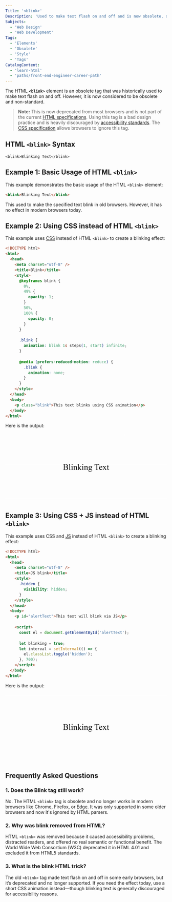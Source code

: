 ```yaml
---
Title: '<blink>'
Description: 'Used to make text flash on and off and is now obsolete, deprecated, and non-standard.'
Subjects:
  - 'Web Design'
  - 'Web Development'
Tags:
  - 'Elements'
  - 'Obsolete'
  - 'Style'
  - 'Tags'
CatalogContent:
  - 'learn-html'
  - 'paths/front-end-engineer-career-path'
---
```


The HTML **`<blink>`** element is an obsolete [tag](https://www.codecademy.com/resources/docs/html/tags) that was historically used to make text flash on and off. However, it is now considered to be obsolete and non-standard.

> **Note:** This is now deprecated from most browsers and is not part of the current [HTML specifications](https://html.spec.whatwg.org/). Using this tag is a bad design practice and is heavily discouraged by [accessibility standards](https://www.w3.org/WAI/standards-guidelines/wcag/). The [CSS specification](https://www.w3.org/TR/css-2021/) allows browsers to ignore this tag.

## HTML `<blink>` Syntax

```pseudo
<blink>Blinking Text</blink>
```

## Example 1: Basic Usage of HTML `<blink>`

This example demonstrates the basic usage of the HTML `<blink>` element:

```html
<blink>Blinking Text</blink>
```

This used to make the specified text blink in old browsers. However, it has no effect in modern browsers today.

## Example 2: Using CSS instead of HTML `<blink>`

This example uses [CSS](https://www.codecademy.com/resources/docs/css) instead of HTML `<blink>` to create a blinking effect:

```html
<!DOCTYPE html>
<html>
  <head>
    <meta charset="utf-8" />
    <title>Blink</title>
    <style>
      @keyframes blink {
        0%,
        49% {
          opacity: 1;
        }
        50%,
        100% {
          opacity: 0;
        }
      }

      .blink {
        animation: blink 1s steps(1, start) infinite;
      }

      @media (prefers-reduced-motion: reduce) {
        .blink {
          animation: none;
        }
      }
    </style>
  </head>
  <body>
    <p class="blink">This text blinks using CSS animation</p>
  </body>
</html>
```

Here is the output:

![Blinking text using CSS instead of HTML `<blink>`](https://raw.githubusercontent.com/Codecademy/docs/main/media/html-blink-1.gif)

## Example 3: Using CSS + JS instead of HTML `<blink>`

This example uses CSS and [JS](https://www.codecademy.com/resources/docs/javascript) instead of HTML `<blink>` to create a blinking effect:

```html
<!DOCTYPE html>
<html>
  <head>
    <meta charset="utf-8" />
    <title>JS blink</title>
    <style>
      .hidden {
        visibility: hidden;
      }
    </style>
  </head>
  <body>
    <p id="alertText">This text will blink via JS</p>

    <script>
      const el = document.getElementById('alertText');

      let blinking = true;
      let interval = setInterval(() => {
        el.classList.toggle('hidden');
      }, 700);
    </script>
  </body>
</html>
```

Here is the output:

![Blinking text using CSS and JS instead of HTML `<blink>`](https://raw.githubusercontent.com/Codecademy/docs/main/media/html-blink-2.gif)

## Frequently Asked Questions

### 1. Does the Blink tag still work?

No. The HTML `<blink>` tag is obsolete and no longer works in modern browsers like Chrome, Firefox, or Edge. It was only supported in some older browsers and now it's ignored by HTML parsers.

### 2. Why was blink removed from HTML?

HTML `<blink>` was removed because it caused accessibility problems, distracted readers, and offered no real semantic or functional benefit. The World Wide Web Consortium (W3C) deprecated it in HTML 4.01 and excluded it from HTML5 standards.

### 3. What is the blink HTML trick?

The old `<blink>` tag made text flash on and off in some early browsers, but it’s deprecated and no longer supported. If you need the effect today, use a short CSS animation instead—though blinking text is generally discouraged for accessibility reasons.
